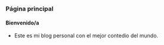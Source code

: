 ### Página principal

#### Bienvenido/a
* Este es mi blog personal con el mejor contedio del mundo.
